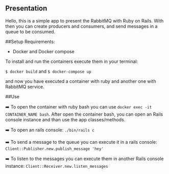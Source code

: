 ## Presentation
<p>
Hello, this is a simple app to present the RabbitMQ with Ruby on Rails. With then you can create producers and consumers, and send messages in a queue to be consumed.
</p>

##Setup
Requirements:

- Docker and Docker compose

To install and run the containers execute them in your terminal:

`$ docker build` and `$ docker-compose up`

and now you have executed a container with ruby and another one with RabbitMQ service.

##Use

➡️ To open the container with ruby bash you can use `docker exec -it CONTAINER_NAME bash`. After open the container bash, you can open an Rails console instance and than use the app classes/methods.

➡️ To open an rails console: `./bin/rails c`

➡️ To send a message to the queue you can execute it in a rails console:
`Client::Publisher.new.publish_message 'hey' `

➡️ To listen to the messages you can execute them in another Rails console instance:
	`Client::Receiver.new.listen_messages`

